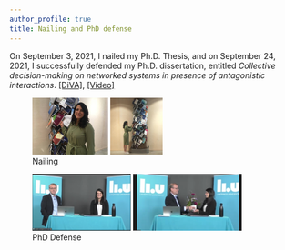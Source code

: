 ```yaml
---
author_profile: true
title: Nailing and PhD defense
---
```


On September 3, 2021, I nailed my Ph.D. Thesis, and on September 24, 2021, I successfully defended my Ph.D. dissertation, entitled *Collective decision-making on networked systems in presence of antagonistic interactions*. 
[[DiVA]](http://liu.diva-portal.org/smash/record.jsf?pid=diva2%3A1585664&dswid=2165), [[Video]](https://www.youtube.com/watch?v=m6NPP-ZTM64)

<figure class="half">
    <img src="/assets/2021nailing-1.jpg" height="100">
    <img src="/assets/2021nailing-2.jpg" height="100">
    <figcaption>Nailing</figcaption>
</figure>

<figure class="half">
    <img src="/assets/2021PhDdefense-1.png" height="100">
    <img src="/assets/2021PhDdefense-2.png" height="100">
    <figcaption>PhD Defense</figcaption>
</figure>
